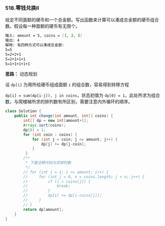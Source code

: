 ### 518.零钱兑换II

给定不同面额的硬币和一个总金额。写出函数来计算可以凑成总金额的硬币组合数。假设每一种面额的硬币有无限个。 

``` markdown
输入: amount = 5, coins = [1, 2, 5]
输出: 4
解释: 有四种方式可以凑成总金额:
5=5
5=2+2+1
5=2+1+1+1
5=1+1+1+1+1
```

 **思路：** 动态规划

设 `dp[i]` 为用所给硬币组成面额 `i` 的组合数，容易得到转移方程

`dp[i] = sum(dp[i-j]), j in coins`，状态初值为 `dp[0] = 1`，此处所求为组合数，与爬楼梯所求的排列数有所区别，需要注意内外循环的顺序。

``` java
class Solution {
    public int change(int amount, int[] coins) {
        int[] dp = new int[amount+1];
        Arrays.sort(coins);
        dp[0] = 1;
        for (int coin : coins) {
            for (int j = coin; j <= amount; j++) {
                dp[j] += dp[j-coin];
            }
         }
        /**
         * 下面注释代码为求排列数
         */
        // for (int i = 1; i <= amount; i++) {
        //     for (int j = 0, n = coins.length; j < n; j++) {
        //         if (i < coins[j]) {
        //             break;
        //         }
        //         dp[i] += dp[i-coins[j]];
        //     }
        // }
        return dp[amount];
    }
}
```


